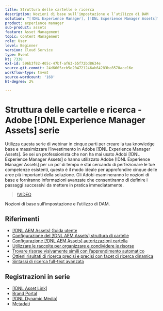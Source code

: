 ```yaml
---
title: Struttura delle cartelle e ricerca
description: Nozioni di base sull’impostazione e l’utilizzo di DAM
solution: "[!DNL Experience Manager], [!DNL Experience Manager Assets]"
product: experience manager
sub-product: assets
feature: Asset Management
topic: Content Management
role: User
level: Beginner
version: Cloud Service
type: Event
kt: 7338
exl-id: 596b3f82-405c-47bf-af63-55f72bd8634e
source-git-commit: 24d6605ccb5e204721246ab64283be8570ace16e
workflow-type: tm+mt
source-wordcount: '168'
ht-degree: 2%

---
```


# Struttura delle cartelle e ricerca - Adobe [!DNL Experience Manager Assets] serie

Utilizza questa serie di webinar in cinque parti per creare la tua knowledge base e massimizzare l’investimento in Adobe [!DNL Experience Manager Assets]. Se sei un professionista che non ha mai usato Adobi [!DNL Experience Manager Assets] o hanno utilizzato Adobe [!DNL Experience Manager Assets] per un po’ di tempo e stai cercando di perfezionare le tue competenze esistenti, questo è il modo ideale per approfondire cinque delle aree più importanti della soluzione. Gli Adobi esamineranno le nozioni di base e forniranno informazioni avanzate che consentiranno di definire i passaggi successivi da mettere in pratica immediatamente.

>[!VIDEO](https://video.tv.adobe.com/v/332135/?quality=12&learn=on&hidetitle=true)

Nozioni di base sull’impostazione e l’utilizzo di DAM.

## Riferimenti

* [[!DNL AEM Assets] Guida utente](https://experienceleague.adobe.com/docs/experience-manager-65/assets/home.html)
* [Configurazione del [!DNL AEM Assets] struttura di cartelle](https://experienceleague.adobe.com/docs/experience-manager-learn/assets/configuring/baseline-folders.html)
* [Configurazione [!DNL AEM Assets] autorizzazioni cartella](https://experienceleague.adobe.com/docs/experience-manager-learn/assets/configuring/baseline-permissions.html)
* [Utilizzare le raccolte per organizzare e condividere le risorse](https://experienceleague.adobe.com/docs/experience-manager-learn/assets/search-and-discovery/collections.html)
* [Trovare risorse visivamente simili con l’apprendimento automatico](https://experienceleague.adobe.com/docs/experience-manager-learn/assets/search-and-discovery/search.html)
* [Ottieni risultati di ricerca precisi e precisi con facet di ricerca dinamica](https://experienceleague.adobe.com/docs/experience-manager-learn/assets/search-and-discovery/search.html)
* [Sintassi di ricerca full-text avanzata](https://experienceleague.adobe.com/docs/experience-manager-64/assets/using/gql-search.html?lang=en#using)

## Registrazioni in serie

* [[!DNL Asset Link]](asset-link.md)
* [Brand Portal](brand-portal.md)
* [[!DNL Dynamic Media]](dynamic-media.md)
* [Metadati](metadata.md)
